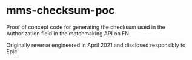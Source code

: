 # mms-checksum-poc

Proof of concept code for generating the checksum used in the Authorization field in the matchmaking API on FN.

Originally reverse engineered in April 2021 and disclosed responsibly to Epic.
